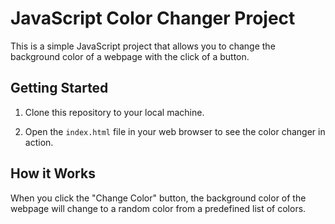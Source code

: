 # JavaScript Color Changer Project

This is a simple JavaScript project that allows you to change the background color of a webpage with the click of a button.

## Getting Started

1. Clone this repository to your local machine.


2. Open the `index.html` file in your web browser to see the color changer in action.

## How it Works

When you click the "Change Color" button, the background color of the webpage will change to a random color from a predefined list of colors.


